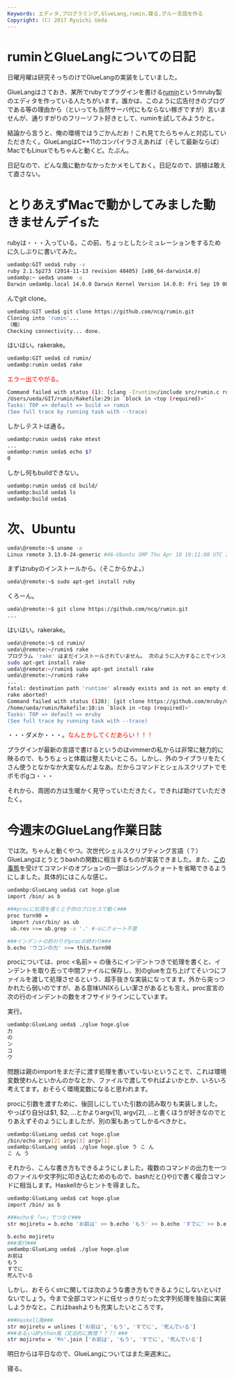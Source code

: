 ```yaml
---
Keywords: エディタ,プログラミング,GlueLang,rumin,寝る,グルー言語を作る
Copyright: (C) 2017 Ryuichi Ueda
---
```


# ruminとGlueLangについての日記
日曜月曜は研究そっちのけでGlueLangの実装をしていました。

GlueLangはさておき、某所でrubyでプラグインを書ける<a href="https://github.com/ncq/rumin" target="_blank">rumin</a>というmruby製のエディタを作っている人たちがいます。誰かは、このように広告付きのブログである等の理由から（といっても当然サーバ代にもならない稼ぎですが）言いませんが、通りすがりのフリーソフト好きとして、ruminを試してみようかと。

結論から言うと、俺の環境ではうごかんだお！これ見てたらちゃんと対応していただきたく。GlueLangはC++11のコンパイラさえあれば（そして最新ならば）MacでもLinuxでもちゃんと動くど。たぶん。

<!--more-->

日記なので、どんな風に動かなかったかメモしておく。日記なので、誤植は敢えて直さない。

<h1>とりあえずMacで動かしてみました動きませんデイsた</h1>

rubyは・・・入っている。この前、ちょっとしたシミュレーションをするために久しぶりに書いてみた。
```bash
uedambp:GIT ueda$ ruby -v
ruby 2.1.5p273 (2014-11-13 revision 48405) [x86_64-darwin14.0]
uedambp:~ ueda$ uname -a
Darwin uedambp.local 14.0.0 Darwin Kernel Version 14.0.0: Fri Sep 19 00:26:44 PDT 2014; root:xnu-2782.1.97~2/RELEASE_X86_64 x86_64
```

んでgit clone。

```bash
uedambp:GIT ueda$ git clone https://github.com/ncq/rumin.git
Cloning into 'rumin'...
（略）
Checking connectivity... done.
```

はいはい。rakerake。

```bash
uedambp:GIT ueda$ cd rumin/
uedambp:rumin ueda$ rake
```

<span style="color:red">エラー出てやがる。</span>

```bash
Command failed with status (1): [clang -Iruntime/include src/rumin.c runtim...]
/Users/ueda/GIT/rumin/Rakefile:29:in `block in <top (required)>'
Tasks: TOP => default => build => rumin
(See full trace by running task with --trace)
```

しかしテストは通る。

```bash
uedambp:rumin ueda$ rake mtest
...
uedambp:rumin ueda$ echo $?
0
```

しかし何もbuildできない。

```bash
uedambp:rumin ueda$ cd build/
uedambp:build ueda$ ls
uedambp:build ueda$ 
```

<h1>次、Ubuntu</h1>

```bash
ueda\@remote:~$ uname -a
Linux remote 3.13.0-24-generic #46-Ubuntu SMP Thu Apr 10 19:11:08 UTC 2014 x86_64 x86_64 x86_64 GNU/Linux
```

まずはrubyのインストールから。（そこからかよ。）
```bash
ueda\@remote:~$ sudo apt-get install ruby
```

くろーん。

```bash
ueda\@remote:~$ git clone https://github.com/ncq/rumin.git
...
```

はいはい。rakerake。

```bash
ueda\@remote:~$ cd rumin/
ueda\@remote:~/rumin$ rake
プログラム 'rake' はまだインストールされていません。 次のように入力することでインストールできます:
sudo apt-get install rake
ueda\@remote:~/rumin$ sudo apt-get install rake
ueda\@remote:~/rumin$ rake
...
fatal: destination path 'runtime' already exists and is not an empty directory.
rake aborted!
Command failed with status (128): [git clone https://github.com/mruby/mruby.g...]
/home/ueda/rumin/Rakefile:10:in `block in <top (required)>'
Tasks: TOP => default => mruby
(See full trace by running task with --trace)
```

・・・ダメか・・・。<span style="color:red">なんとかしてくだあらい！！！</span>

プラグインが最新の言語で書けるというのはvimmerの私からは非常に魅力的に映るので、もうちょっと体裁は整えたいところ。しかし、外のライブラリをたくさん使うとなかなか大変なんだよなあ。だからコマンドとシェルスクリプトでモボモボgコ・・・

それから、周囲の方は生暖かく見守っていただきたく。できれば助けていただきたく。


<h1>今週末のGlueLang作業日誌</h1>

では次。ちゃんと動くやつ。次世代シェルスクリプティング言語（？）GlueLangはとうとうbashの関数に相当するものが実装できました。また、<a href="http://blog.ueda.asia/?p=4884" title="glueで年末年始シェル芸問題集を解いた雑感（Q4まで）" target="_blank">この事態</a>を受けてコマンドのオプションの一部はシングルクォートを省略できるようにしました。具体的にはこんな感じ。

```bash
uedambp:GlueLang ueda$ cat hoge.glue 
import /bin/ as b

###procに処理を書くと子供のプロセスで動く###
proc turn90 =
 import /usr/bin/ as ub
 ub.rev >>= ub.grep -o '.' #-oにクォート不要

###インデントの終わりがprocの終わり###
b.echo 'ウコンの力' >>= this.turn90
```

procについては、proc <名前> = の後ろにインデントつきで処理を書くと、インデントを取り去って中間ファイルに保存し、別のglueを立ち上げてそいつにファイルを渡して処理させるという、超手抜きな実装になってます。外から突っつかれたら弱いのですが、ある意味UNIXらしい潔さがあるとも言え。proc宣言の次の行のインデントの数をオフサイドラインにしています。

実行。

```bash
uedambp:GlueLang ueda$ ./glue hoge.glue 
力
の
ン
コ
ウ
```

問題は親のimportをまだ子に渡す処理を書いていないということで、これは環境変数使わんといかんのかなとか、ファイルで渡してやればよいかとか、いろいろ考えてます。おそらく環境変数になると思われます。

procに引数を渡すために、後回しにしていた引数の読み取りも実装しました。やっぱり自分は$1, $2, ...とかよりargv[1], argv[2], ...と書くほうが好きなのでとりあえずそのようにしましたが、別の案もあってしかるべきかと。

```bash
uedambp:GlueLang ueda$ cat hoge.glue 
/bin/echo argv[2] argv[3] argv[1]
uedambp:GlueLang ueda$ ./glue hoge.glue う こ ん
こ ん う
```

それから、こんな書き方もできるようにしました。複数のコマンドの出力を一つのファイルや文字列に叩き込むためのもので、bashだと{}や()で書く複合コマンドに相当します。Haskellからヒントを得ました。

```bash
uedambp:GlueLang ueda$ cat hoge.glue 
import /bin/ as b

###echoを「>>」でつなぐ###
str mojiretu = b.echo 'お前は' >> b.echo 'もう' >> b.echo 'すでに' >> b.echo '死んでいる'

b.echo mojiretu
###実行###
uedambp:GlueLang ueda$ ./glue hoge.glue 
お前は
もう
すでに
死んでいる
```

しかし、おそらくstrに関しては次のような書き方もできるようにしないといけないでしょう。今まで全部コマンドに任せっきりだった文字列処理を独自に実装しようかなと。これはbashよりも充実したいところです。

```bash
###Haskell風###
str mojiretu = unlines ['お前は', 'もう', 'すでに', '死んでいる']
###あるいはPython風（文法的に無理？？？）###
str mojiretu = '¥n'.join ['お前は', 'もう', 'すでに', '死んでいる']
```

明日からは平日なので、GlueLangについてはまた来週末に。


寝る。
